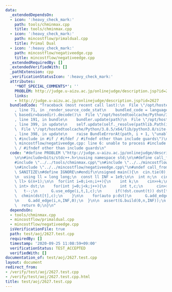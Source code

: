 ```yaml
---
data:
  _extendedDependsOn:
  - icon: ':heavy_check_mark:'
    path: tools/chminmax.cpp
    title: tools/chminmax.cpp
  - icon: ':heavy_check_mark:'
    path: mincostflow/primaldual.cpp
    title: Primal Dual
  - icon: ':heavy_check_mark:'
    path: mincostflow/negativeedge.cpp
    title: mincostflow/negativeedge.cpp
  _extendedRequiredBy: []
  _extendedVerifiedWith: []
  _pathExtension: cpp
  _verificationStatusIcon: ':heavy_check_mark:'
  attributes:
    '*NOT_SPECIAL_COMMENTS*': ''
    PROBLEM: http://judge.u-aizu.ac.jp/onlinejudge/description.jsp?id=2627
    links:
    - http://judge.u-aizu.ac.jp/onlinejudge/description.jsp?id=2627
  bundledCode: "Traceback (most recent call last):\n  File \"/opt/hostedtoolcache/Python/3.8.5/x64/lib/python3.8/site-packages/onlinejudge_verify/documentation/build.py\"\
    , line 71, in _render_source_code_stat\n    bundled_code = language.bundle(stat.path,\
    \ basedir=basedir).decode()\n  File \"/opt/hostedtoolcache/Python/3.8.5/x64/lib/python3.8/site-packages/onlinejudge_verify/languages/cplusplus.py\"\
    , line 191, in bundle\n    bundler.update(path)\n  File \"/opt/hostedtoolcache/Python/3.8.5/x64/lib/python3.8/site-packages/onlinejudge_verify/languages/cplusplus_bundle.py\"\
    , line 399, in update\n    self.update(self._resolve(pathlib.Path(included), included_from=path))\n\
    \  File \"/opt/hostedtoolcache/Python/3.8.5/x64/lib/python3.8/site-packages/onlinejudge_verify/languages/cplusplus_bundle.py\"\
    , line 398, in update\n    raise BundleErrorAt(path, i + 1, \"unable to process\
    \ #include in #if / #ifdef / #ifndef other than include guards\")\nonlinejudge_verify.languages.cplusplus_bundle.BundleErrorAt:\
    \ mincostflow/negativeedge.cpp: line 6: unable to process #include in #if / #ifdef\
    \ / #ifndef other than include guards\n"
  code: "#define PROBLEM \"http://judge.u-aizu.ac.jp/onlinejudge/description.jsp?id=2627\"\
    \n\n#include<bits/stdc++.h>\nusing namespace std;\n\n#define call_from_test\n\
    #include \"../../tools/chminmax.cpp\"\n#include \"../../mincostflow/primaldual.cpp\"\
    \n#include \"../../mincostflow/negativeedge.cpp\"\n#undef call_from_test\n\n#ifdef\
    \ SANITIZE\n#define IGNORE\n#endif\n\nsigned main(){\n  cin.tie(0);\n  ios::sync_with_stdio(0);\n\
    \n  using ll = long long;\n  const ll INF = 1e9;\n\n  int n;\n  cin>>n;\n  NegativeEdge<int,\
    \ ll> G(n+1);\n\n  for(int i=0;i<n;i++){\n    int k;\n    cin>>k;\n    map<int,\
    \ int> dst;\n    for(int j=0;j<k;j++){\n      int t,c;\n      cin>>t>>c;\n   \
    \   t--;\n      G.use_edge(i,t,1,c);\n      if(!dst.count(t)) dst[t]=c;\n    \
    \  chmin(dst[t],c);\n    }\n\n    for(auto p:dst)\n      G.add_edge(i,p.first,INF,p.second);\n\
    \n    G.add_edge(i,n,INF,0);\n  }\n\n  assert(G.build(0,n,INF));\n  cout<<G.get_cost()<<endl;\n\
    \  return 0;\n}\n"
  dependsOn:
  - tools/chminmax.cpp
  - mincostflow/primaldual.cpp
  - mincostflow/negativeedge.cpp
  isVerificationFile: true
  path: test/aoj/2627.test.cpp
  requiredBy: []
  timestamp: '2020-09-25 11:08:59+09:00'
  verificationStatus: TEST_ACCEPTED
  verifiedWith: []
documentation_of: test/aoj/2627.test.cpp
layout: document
redirect_from:
- /verify/test/aoj/2627.test.cpp
- /verify/test/aoj/2627.test.cpp.html
title: test/aoj/2627.test.cpp
---
```

